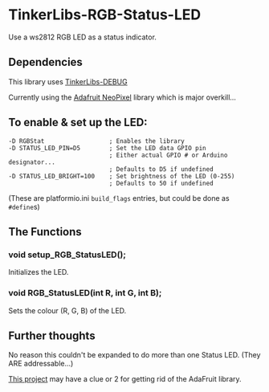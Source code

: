 # TinkerLibs-RGB-Status-LED

Use a ws2812 RGB LED as a status indicator.

## Dependencies

This library uses [TinkerLibs-DEBUG](https://github.com/cdntinker/TinkerLibs-DEBUG)

Currently using the [Adafruit NeoPixel](https://github.com/adafruit/Adafruit_NeoPixel) library which is major overkill...

## To enable & set up the LED:

    -D RGBStat                  ; Enables the library
    -D STATUS_LED_PIN=D5        ; Set the LED data GPIO pin
                                ; Either actual GPIO # or Arduino designator...
                                ; Defaults to D5 if undefined
    -D STATUS_LED_BRIGHT=100    ; Set brightness of the LED (0-255)
                                ; Defaults to 50 if undefined
(These are platformio.ini `build_flags` entries, but could be done as `#define`s)

## The Functions

### void setup_RGB_StatusLED();

Initializes the LED.

### void RGB_StatusLED(int R, int G, int B);

Sets the colour (R, G, B) of the LED.

## Further thoughts

No reason this couldn't be expanded to do more than one Status LED.  (They ARE addressable...)

[This project](https://github.com/ericgu/Fade) may have a clue or 2 for getting rid of the AdaFruit library.
